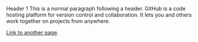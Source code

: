 Header 1
This is a normal paragraph following a header. GitHub is a code hosting platform for version control and collaboration. It lets you and others work together on projects from anywhere.

[Link to another page](./contact-page.html).
